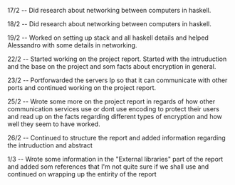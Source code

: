 
17/2 -- Did research about networking between computers in haskell.

18/2 -- Did research about networking between computers in haskell.

19/2 -- Worked on setting up stack and all haskell details and helped Alessandro with some details in networking.

22/2 -- Started working on the project report. Started with the intruduction and the base on the project and som facts about encryption in general.

23/2 -- Portforwarded the servers Ip so that it can communicate with other ports and continued working on the project report.

25/2 -- Wrote some more on the project report in regards of how other communication services use or dont use encoding to protect their users and read up on the facts regarding             different types of encryption and how well they seem to have worked.

26/2 -- Continued to structure the report and added information regarding the intruduction and abstract

1/3 -- Wrote some information in the "External libraries" part of the report and added som references that I'm not quite sure if we shall use and continued on wrapping up the            entirity of the report 
